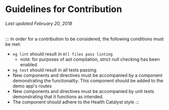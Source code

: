 # Guidelines for Contribution
###### Last updated February 20, 2018

:::
In order for a contribution to be considered, the following conditions must be met:

* `ng lint` should result in `All files pass linting`
    * note: for purposes of aot compilation, strict null checking has been enabled
* `ng test` should result in all tests passing
*  New components and directives must be accompanied by a component demonstrating the functionality. This component should be added to the demo app's routes
* New components and directives must be accompanied by unit tests demonstrating that it functions as intended.
* The component should adhere to the Health Catalyst style
:::
